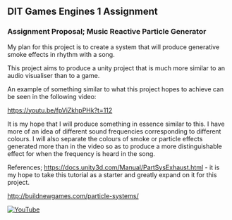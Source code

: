 ## DIT Games Engines 1 Assignment

### Assignment Proposal; Music Reactive Particle Generator

My plan for this project is to create a system that will produce generative smoke effects in rhythm with a song.

This project aims to produce a unity project that is much more similar to an audio visualiser than to a game.

An example of something similar to what this project hopes to achieve can be seen in the following video:

https://youtu.be/fpViZkhpPHk?t=112

It is my hope that I will produce something in essence similar to this. I have more of an idea of different sound frequencies corresponding to different colours. I will also separate the colours of smoke or particle effects generated more than in the video so as to produce a more distinguishable effect for when the frequency is heard in the song.


References;
https://docs.unity3d.com/Manual/PartSysExhaust.html - it is my hope to take this tutorial as a starter and greatly expand on it for this project.

http://buildnewgames.com/particle-systems/


[![YouTube](http://img.youtube.com/vi/XZQKlqtfODk/0.jpg)](https://www.youtube.com/watch?v=XZQKlqtfODk)
